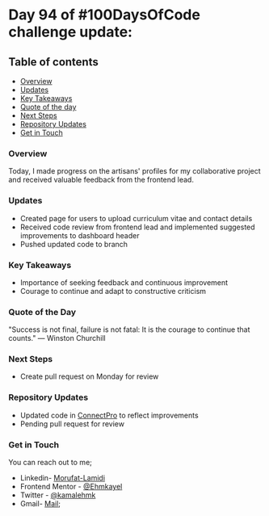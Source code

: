 # Day 94 of #100DaysOfCode challenge update:


## Table of contents
- [Overview](#overview)
- [Updates](#updates)
- [Key Takeaways](#key-takeaways)
- [Quote of the day](#quote-of-the-day)
- [Next Steps](#next-steps)
- [Repository Updates](#repository-updates)
- [Get in Touch](#get-in-touch)



### Overview

Today, I made progress on the artisans' profiles for my collaborative project and received valuable feedback from the frontend lead.

### Updates

- Created page for users to upload curriculum vitae and contact details
- Received code review from frontend lead and implemented suggested improvements to dashboard header
- Pushed updated code to branch

### Key Takeaways

- Importance of seeking feedback and continuous improvement
- Courage to continue and adapt to constructive criticism

### Quote of the Day

"Success is not final, failure is not fatal: It is the courage to continue that counts." — Winston Churchill

### Next Steps

- Create pull request on Monday for review

### Repository Updates

- Updated code in [ConnectPro](https://github.com/au-lex/ConnectPro) to reflect improvements
- Pending pull request for review

### Get in Touch

You can reach out to me;
 - Linkedin- [Morufat-Lamidi](https://linkedin.com/in/morufat-lamidi)
 - Frontend Mentor - [@Ehmkayel](https://www.frontendmentor.io/profile/Ehmkayel)
 - Twitter - [@kamalehmk](https://www.twitter.com/kamalehmk)
 - Gmail- [Mail](mailto:lamidimorufat0@gmail.com);